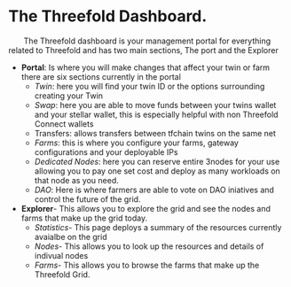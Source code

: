 # The Threefold Dashboard. 

&nbsp;&nbsp;&nbsp;&nbsp;&nbsp;&nbsp; The Threefold dashboard is your management portal for everything related to Threefold and has two main sections, The port and the Explorer
- **Portal**: Is where you will make changes that affect your twin or farm there are six sections currently in the portal 
  - *Twin*: here you will find your twin ID or the options surrounding creating your Twin
  - *Swap*: here you are able to move funds between your twins wallet and your stellar wallet, this is especially helpful with non Threefold Connect wallets
  - Transfers: allows transfers between tfchain twins on the same net 
  - *Farms*: this is where you configure your farms, gateway configurations and your deployable IPs
  - *Dedicated Nodes*: here you can reserve entire 3nodes for your use allowing you to pay one set cost and deploy as many workloads on that node as you need. 
  - *DAO*: Here is where farmers are able to vote on DAO iniatives and control the future of the grid. 
- **Explorer**- This allows you to explore the grid and see the nodes and farms that make up the grid today. 
  - *Statistics*- This page deploys a summary of the resources currently avaialbe on the grid 
  - *Nodes*- This allows you to look up the resources and details of indivual nodes 
  - *Farms*- This allows you to browse the farms that make up the Threefold Grid. 
